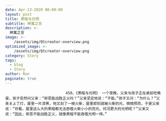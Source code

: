 ```yaml
---
date: Apr-13-2020 00:00:00
layout: post
title: 黑暗与光明
subtitle: 神寓之言
description: >-
  神寓之言
image: >-
    /assets/img/Qtcreator-overview.png
optimized_image: >-
    /assets/img/Qtcreator-overview.png
category: Story
tags:
  - blog
  - Story
author: Ron
paginate: true
---
```


							　　450，《黑暗与光明》 一个夜晚，父亲与孩子正在桌前吃晚餐，孩子突然问父亲：“邪恶能战胜正义吗？”父亲坚定地说：“不能。”孩子又问：“为什么？”父亲关上了灯，屋里一片漆黑，他又划了一根火柴，屋里即刻就被火柴的光，微微照亮，于是父亲说：“你看，屋里这么大的黑暗都无法吞噬火柴小小的亮光，何况更大的光明呢？”父亲又说：“因此，邪恶不能战胜正义，就像黑暗不能吞噬光明一样。”
							
							
						